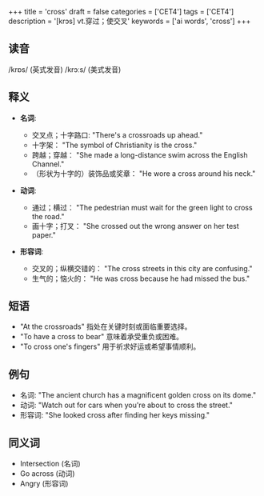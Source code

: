 +++
title = 'cross'
draft = false
categories = ['CET4']
tags = ['CET4']
description = '[krɔs] vt.穿过；使交叉'
keywords = ['ai words', 'cross']
+++

## 读音
/krɒs/ (英式发音) /krɔːs/ (美式发音)

## 释义
- **名词**:
  - 交叉点；十字路口: "There's a crossroads up ahead."
  - 十字架： "The symbol of Christianity is the cross."
  - 跨越；穿越： "She made a long-distance swim across the English Channel."
  - （形状为十字的）装饰品或奖章： "He wore a cross around his neck."

- **动词**:
  - 通过；横过： "The pedestrian must wait for the green light to cross the road."
  - 画十字；打叉： "She crossed out the wrong answer on her test paper."

- **形容词**:
  - 交叉的；纵横交错的： "The cross streets in this city are confusing."
  - 生气的；恼火的： "He was cross because he had missed the bus."

## 短语
- "At the crossroads" 指处在关键时刻或面临重要选择。
- "To have a cross to bear" 意味着承受重负或困难。
- "To cross one's fingers" 用于祈求好运或希望事情顺利。

## 例句
- 名词: "The ancient church has a magnificent golden cross on its dome."
- 动词: "Watch out for cars when you're about to cross the street."
- 形容词: "She looked cross after finding her keys missing."

## 同义词
- Intersection (名词)
- Go across (动词)
- Angry (形容词)
